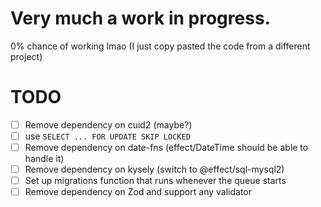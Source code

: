 # Very much a work in progress. 

0% chance of working lmao (I just copy pasted the code from a different project)

# TODO
- [ ] Remove dependency on cuid2 (maybe?)
- [ ] use `SELECT ... FOR UPDATE SKIP LOCKED`
- [ ] Remove dependency on date-fns (effect/DateTime should be able to handle it)
- [ ] Remove dependency on kysely (switch to @effect/sql-mysql2)
- [ ] Set up migrations function that runs whenever the queue starts
- [ ] Remove dependency on Zod and support any validator
